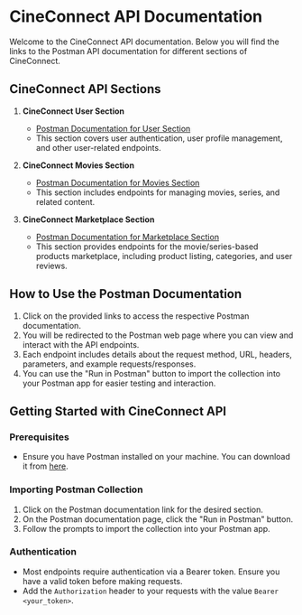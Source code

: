 # CineConnect API Documentation

Welcome to the CineConnect API documentation. Below you will find the links to the Postman API documentation for different sections of CineConnect.

## CineConnect API Sections

1. **CineConnect User Section**
   - [Postman Documentation for User Section](#)
   - This section covers user authentication, user profile management, and other user-related endpoints.

2. **CineConnect Movies Section**
   - [Postman Documentation for Movies Section](#)
   - This section includes endpoints for managing movies, series, and related content.

3. **CineConnect Marketplace Section**
   - [Postman Documentation for Marketplace Section](https://documenter.getpostman.com/view/28670625/2s93JzMgwo)
   - This section provides endpoints for the movie/series-based products marketplace, including product listing, categories, and user reviews.

## How to Use the Postman Documentation

1. Click on the provided links to access the respective Postman documentation.
2. You will be redirected to the Postman web page where you can view and interact with the API endpoints.
3. Each endpoint includes details about the request method, URL, headers, parameters, and example requests/responses.
4. You can use the "Run in Postman" button to import the collection into your Postman app for easier testing and interaction.

## Getting Started with CineConnect API

### Prerequisites

- Ensure you have Postman installed on your machine. You can download it from [here](https://www.postman.com/downloads/).

### Importing Postman Collection

1. Click on the Postman documentation link for the desired section.
2. On the Postman documentation page, click the "Run in Postman" button.
3. Follow the prompts to import the collection into your Postman app.

### Authentication

- Most endpoints require authentication via a Bearer token. Ensure you have a valid token before making requests.
- Add the `Authorization` header to your requests with the value `Bearer <your_token>`.
